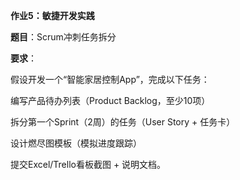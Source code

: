 **作业5：敏捷开发实践**

**题目**：Scrum冲刺任务拆分 

**要求**：

假设开发一个“智能家居控制App”，完成以下任务：

编写产品待办列表（Product Backlog，至少10项）

拆分第一个Sprint（2周）的任务（User Story + 任务卡）

设计燃尽图模板（模拟进度跟踪）

提交Excel/Trello看板截图 + 说明文档。
